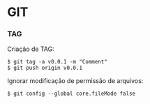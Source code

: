 # GIT

### TAG

Criação de TAG:

```shell
$ git tag -a v0.0.1 -m "Comment"
$ git push origin v0.0.1
```

Ignorar modificação de permissão de arquivos:
```shell
$ git config --global core.fileMode false
```
